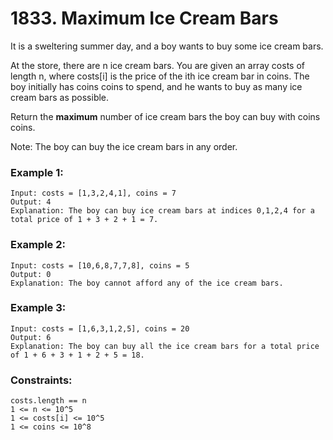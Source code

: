 # 1833. Maximum Ice Cream Bars

It is a sweltering summer day, and a boy wants to buy some ice cream bars.

At the store, there are n ice cream bars. You are given an array costs of length n, where costs[i] is the price of the ith ice cream bar in coins. The boy initially has coins coins to spend, and he wants to buy as many ice cream bars as possible. 

Return the <b>maximum</b> number of ice cream bars the boy can buy with coins coins.

Note: The boy can buy the ice cream bars in any order.

 

### Example 1:
```
Input: costs = [1,3,2,4,1], coins = 7
Output: 4
Explanation: The boy can buy ice cream bars at indices 0,1,2,4 for a total price of 1 + 3 + 2 + 1 = 7.
```
### Example 2:
```
Input: costs = [10,6,8,7,7,8], coins = 5
Output: 0
Explanation: The boy cannot afford any of the ice cream bars.
```
### Example 3:
```
Input: costs = [1,6,3,1,2,5], coins = 20
Output: 6
Explanation: The boy can buy all the ice cream bars for a total price of 1 + 6 + 3 + 1 + 2 + 5 = 18.
```
 

### Constraints:
```
costs.length == n
1 <= n <= 10^5
1 <= costs[i] <= 10^5
1 <= coins <= 10^8
```
